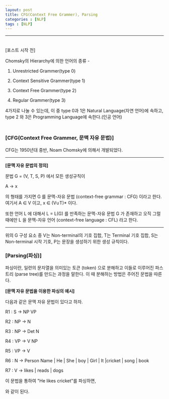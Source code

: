 ```yaml
---
layout: post
title: CFG(Context Free Grammer), Parsing
categories : [NLP]
tags : [NLP]
---
```


---

<span style = "line-height:50%"><br></span>

[포스트 시작 전]

Chomsky의 Hierarchy에 의한 언어의 종류 - 

1) Unrestricted Grammer(type 0) 

2) Context Sensitive Grammer(type 1)

3) Context Free Grammer(type 2)

4) Regular Grammer(type 3)

4가지로 나눌 수 있는데, 이 중 type 0과 1은 Natural Language(자연 언어)에 속하고, type 2 와 3은 Programming Language에 속한다.(인공 언어)

<span style = "line-height:50%"><br></span>

### [CFG(Context Free Grammer, 문맥 자유 문법)]

CFG는 1950년대 중반, Noam Chomsky에 의해서 개발되었다.

---

<b>[문맥 자유 문법의 정의]</b>

문법 G = (V, T, S, P) 에서 모든 생성규칙이

A → x

의 형태를 가지면 G 를 문맥-자유 문법 (context-free grammar : CFG) 이라고 한다. 여기서 A ∈ V 이고, x ∈ (V∪T)* 이다.

또한 언어 L 에 대해서 L = L(G) 를 만족하는 문맥-자유 문법 G 가 존재하고 오직 그럴 때에만 L 을 문맥-자유 언어 (context-free language : CFL) 라고 한다.

---

위의 G 구성 요소 중 V는 Non-terminal의 기호 집합, T는 Terminal 기호 집합, S는 Non-terminal 시작 기호, P는 문장을 생성하기 위한 생성 규칙이다. 

### [Parsing(파싱)] ###

파싱이란,  일련의 문자열을 의미있는 토큰 (token) 으로 분해하고 이들로 이루어진 파스 트리 (parse tree)를 만드는 과정을 말한다. 이 때 분해하는 방법은 주어진 문법을 따른다.

<b>[문맥 자유 문법을 이용한 파싱의 예시]</b>

다음과 같은 문맥 자유 문법이 있다고 하자.

R1 : S -> NP VP

R2 : NP -> N

R3 : NP -> Det N

R4 : VP -> V NP

R5 : VP -> V

R6 : N -> Person Name | He | She | boy | Girl | It |cricket | song | book

R7 : V -> likes | reads | dogs

이 문법을 통하여 "He likes cricket"를 파싱하면,



와 같이 된다.

